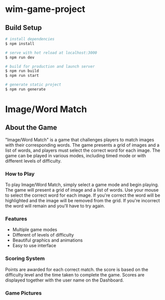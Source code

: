 # wim-game-project 




## Build Setup

```bash
# install dependencies
$ npm install

# serve with hot reload at localhost:3000
$ npm run dev

# build for production and launch server
$ npm run build
$ npm run start

# generate static project
$ npm run generate
```
# Image/Word Match

## About the Game

"Image/Word Match" is a game that challenges players to match images with their corresponding words. The game presents a grid of images and a list of words, and players must select the correct word for each image. The game can be played in various modes, including timed mode or with different levels of difficulty.

### How to Play

To play Image/Word Match, simply select a game mode and begin playing. The game will present a grid of image and a list of words. Use your mouse to select the correct word for each image. If you're correct the word will be highlighted and the image will be removed from the grid. If you're incorrect the word will remain and you'll have to try again.

### Features

* Multiple game modes
* Different of levels of difficulty
* Beautiful graphics and animations
* Easy to use interface

### Scoring System

Points are awarded for each correct match. the score is based on the difficulty level and the time taken to complete the game. Scores are displayed together with the user name on the Dashboard.

### Game Pictures



<!-- Scoring mechanism
data => baseScore    -    represents the base score for the level
        bonusPoints  -   represents any additional points earned during the level
        timePenalty  -   represents a penalty for taking too much time to complete the level.
      timeRatio = timeTaken / maxTime;

      base score = 200 

      Bonus points: 
      Time bonus points = baseBonusPoints * (1 - timeRatio);
      Difficulty bonus points easy=100 , medium=200 , hard=300

      Deduction poinst =  Number of wrong answer * 50

      Final Score per questions  = base score + difficulty bonus points + time bonus points - deduction points;
      






Time-Based Bonus Points
- award points based on the amount of time remaining on the timer when the level is completed. 

timeBonusPoints = maxTimeBonusPoints * (1 - timeRatio)

In this formula, maxTimeBonusPoints represents the maximum bonus points that can be earned for completing the level quickly, and timeRatio represents the ratio of time taken to complete the level to the maximum allowed time. The timeRatio value will be between 0 and 1, with 0 representing completing the level within the maximum allowed time and 1 representing taking the full maximum allowed time to complete the level.

You can adjust the maxTimeBonusPoints value and the specific time limit for your game to suit your needs.

Difficulty-Based Bonus Points
- award bonus points for completing the level on a higher difficulty level. 

difficultyBonusPoints = baseBonusPoints * difficultyMultiplier -->